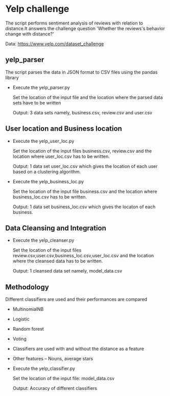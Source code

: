 # Yelp challenge
The script performs sentiment analysis of reviews with relation to distance.It answers the challenge question 'Whether the reviews's behavior change with distance?'

Data: https://www.yelp.com/dataset_challenge

yelp_parser
------------
The script parses the data in JSON format to CSV files using the pandas library

* Execute the yelp_parser.py 

  Set the location of the input file and the location where the parsed data sets have to be written

  Output: 3 data sets namely, business.csv, review.csv and user.csv
 

User location and Business location
------------------------------------
* Execute the yelp_user_loc.py

   Set the location of the input files business.csv, review.csv and the location where user_loc.csv has to be written.
   
   Output: 1 data set user_loc.csv which gives the location of each user based on a clustering algorithm.
   
* Execute the yelp_business_loc.py

   Set the location of the input file business.csv and the location where business_loc.csv has to be written.
   
   Output: 1 data set business_loc.csv which gives the locaton of each business.
   
Data Cleansing and Integration
-------------------------------
* Execute the yelp_cleanser.py 

   Set the location of the input files review.csv,user.csv,business_loc.csv,user_loc.csv and the location where the cleansed data has to be written.
   
   Output: 1 cleansed data set namely, model_data.csv

Methodology
------------
Different classifiers are used and their performances are compared

- MultinomialNB

- Logistic

- Random forest

- Voting

* Classifiers are used with and without the distance as a feature 

* Other features – Nouns, average stars

* Execute the yelp_classifier.py

  Set the location of the input file: model_data.csv 
  
  Output: Accuracy of different classifiers


